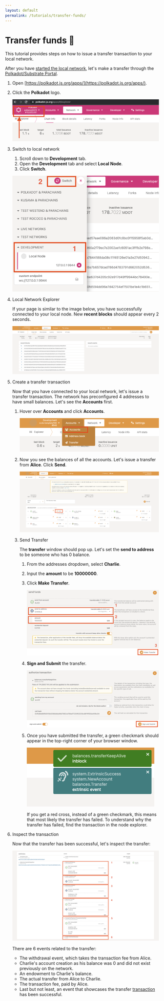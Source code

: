 ```yaml
---
layout: default
permalink: /tutorials/transfer-funds/
---
```


# Transfer funds 💸

This tutorial provides steps on how to issue a transfer transaction to your local network.

After you have [started the local network](./start-a-network.md), let's make a transfer through the 
[Polkadot/Substrate Portal](https://polkadot.js.org/apps/).

1. Open [https://polkadot.js.org/apps/](https://polkadot.js.org/apps/).
2. Click the **Polkadot** logo.

    ![Click Polkadot Logo](../assets/images/tutorials/polkadot-js-click-logo.png)

3. Switch to local network
    1. Scroll down to **Development** tab. 
    2. Open the **Development** tab and select **Local Node**.
    3. Click **Switch**.

    ![Switch to Development network](../assets/images/tutorials/polkadot-js-switch-dev-local-network.png)
    
4. Local Network Explorer

    If your page is similar to the image below, you have successfully connected to your local node. New 
    **recent blocks** should appear every 2 seconds.

    ![Explorer local network](../assets/images/tutorials/polkadot-js-local-network.png)

5. Create a transfer transaction

    Now that you have connected to your local network, let's issue a transfer transaction. The network has preconfigured 
    4 addresses to have small balances. Let's see the **Accounts** first.
    
    1. Hover over **Accounts** and click **Accounts**.
    
        ![Click Accounts](../assets/images/tutorials/polkadot-js-accounts.png)

    2. Now you see the balances of all the accounts. Let's issue a transfer from **Alice**. Click **Send**.
        
        ![Balances](../assets/images/tutorials/polkadot-js-accounts-balances.png)
    
    3. Send Transfer

        The **transfer** window should pop up. Let's set the **send to address** to be someone who has 0 balance.

        1. From the addresses dropdown, select **Charlie**.
        2. Input the **amount** to be **10000000**.
        3. Click **Make Transfer**.

            ![Balances](../assets/images/tutorials/polkadot-js-transfer.png)
        
        4. **Sign and Submit** the transfer.
       
            ![Sign and Submit](../assets/images/tutorials/polkadot-js-transfer-sign-submit.png)

        5. Once you have submitted the transfer, a green checkmark should appear in the top-right corner of your browser 
        window.
        
            ![Transaction success](../assets/images/tutorials/polkadot-js-transfer-success.png)

            If you get a red cross, instead of a green checkmark, this means that most likely the transfer has failed.
            To understand why the transfer has failed, find the transaction in the node explorer.

6. Inspect the transaction

    Now that the transfer has been successful, let's inspect the transfer:

    ![Transaction receipt](../assets/images/tutorials/polkadot-js-transfer-inspect.png)

    There are 6 events related to the transfer:

    * Тhe withdrawal event, which takes the transaction fee from Alice.
    * Charlie's account creation as his balance was 0 and did not exist previously on the network.
    * An endowment to Charlie's balance.
    * Тhe actual transfer from Alice to Charlie.
    * The transaction fee, paid by Alice.
    * Last but not least, an event that showcases the transfer
    [transaction](https://wiki.polkadot.network/docs/learn-extrinsics) has been successful.